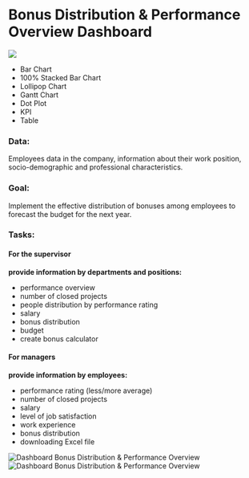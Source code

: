 # Bonus Distribution & Performance Overview Dashboard 
<div>
  <img src="https://upload.wikimedia.org/wikipedia/ru/0/06/Tableau_logo.svg"/>
</div>
<p></p>

-	Bar Chart
-	100% Stacked Bar Chart
-	Lollipop Chart
-	Gantt Chart
-	Dot Plot
-	KPI
-	Table

### Data: 
Employees data in the company, information about their work position, socio-demographic and professional characteristics.
### Goal: 
Implement the effective distribution of bonuses among employees to forecast the budget for the next year.
### Tasks:
#### For the supervisor
**provide information by departments and positions:** 
- performance overview
- number of closed projects
- people distribution by performance rating
- salary
- bonus distribution
- budget
- create bonus calculator

#### For managers
**provide information by employees:**
- performance rating (less/more average)
- number of closed projects
- salary
- level of job satisfaction
- work experience
- bonus distribution
- downloading Excel file

<p></p>

<div><image src="/Dashboard Bonus Distribution & Performance Overview/Bonus Distribution & Performance Overview Dashboard 1.png" alt="Dashboard Bonus Distribution & Performance Overview"/></div>
<div><image src="/Dashboard Bonus Distribution & Performance Overview/Bonus Distribution & Performance Overview Dashboard 2.png" alt="Dashboard Bonus Distribution & Performance Overview"/></div>



